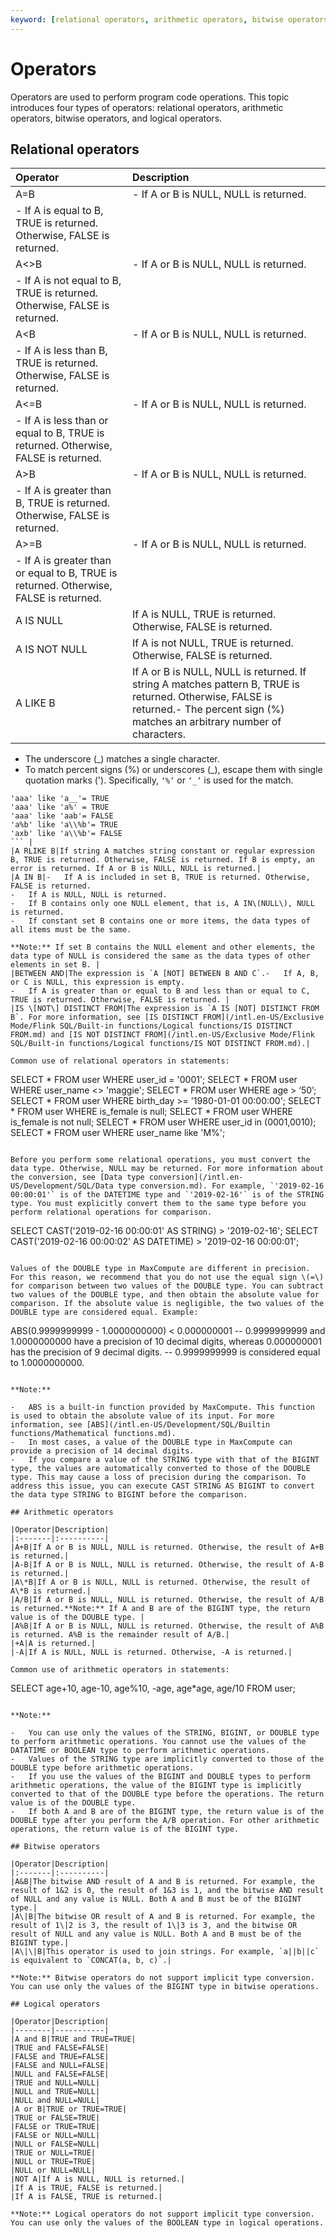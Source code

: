 ```yaml
---
keyword: [relational operators, arithmetic operators, bitwise operators, logical operators]
---
```


# Operators

Operators are used to perform program code operations. This topic introduces four types of operators: relational operators, arithmetic operators, bitwise operators, and logical operators.

## Relational operators

|Operator|Description|
|:-------|:----------|
|A=B|-   If A or B is NULL, NULL is returned.
-   If A is equal to B, TRUE is returned. Otherwise, FALSE is returned. |
|A<\>B|-   If A or B is NULL, NULL is returned.
-   If A is not equal to B, TRUE is returned. Otherwise, FALSE is returned. |
|A<B|-   If A or B is NULL, NULL is returned.
-   If A is less than B, TRUE is returned. Otherwise, FALSE is returned. |
|A<=B|-   If A or B is NULL, NULL is returned.
-   If A is less than or equal to B, TRUE is returned. Otherwise, FALSE is returned. |
|A\>B|-   If A or B is NULL, NULL is returned.
-   If A is greater than B, TRUE is returned. Otherwise, FALSE is returned. |
|A\>=B|-   If A or B is NULL, NULL is returned.
-   If A is greater than or equal to B, TRUE is returned. Otherwise, FALSE is returned. |
|A IS NULL|If A is NULL, TRUE is returned. Otherwise, FALSE is returned.|
|A IS NOT NULL|If A is not NULL, TRUE is returned. Otherwise, FALSE is returned.|
|A LIKE B|If A or B is NULL, NULL is returned. If string A matches pattern B, TRUE is returned. Otherwise, FALSE is returned.-   The percent sign \(%\) matches an arbitrary number of characters.
-   The underscore \(\_\) matches a single character.
-   To match percent signs \(%\) or underscores \(\_\), escape them with single quotation marks \('\). Specifically, `‘%’` or `‘_’` is used for the match.

```
'aaa' like 'a__'= TRUE 
'aaa' like 'a%' = TRUE
'aaa' like 'aab'= FALSE 
'a%b' like 'a\\%b'= TRUE 
'axb' like 'a\\%b'= FALSE 
``` |
|A RLIKE B|If string A matches string constant or regular expression B, TRUE is returned. Otherwise, FALSE is returned. If B is empty, an error is returned. If A or B is NULL, NULL is returned.|
|A IN B|-   If A is included in set B, TRUE is returned. Otherwise, FALSE is returned.
-   If A is NULL, NULL is returned.
-   If B contains only one NULL element, that is, A IN\(NULL\), NULL is returned.
-   If constant set B contains one or more items, the data types of all items must be the same.

**Note:** If set B contains the NULL element and other elements, the data type of NULL is considered the same as the data types of other elements in set B. |
|BETWEEN AND|The expression is `A [NOT] BETWEEN B AND C`.-   If A, B, or C is NULL, this expression is empty.
-   If A is greater than or equal to B and less than or equal to C, TRUE is returned. Otherwise, FALSE is returned. |
|IS \[NOT\] DISTINCT FROM|The expression is `A IS [NOT] DISTINCT FROM B`. For more information, see [IS DISTINCT FROM](/intl.en-US/Exclusive Mode/Flink SQL/Built-in functions/Logical functions/IS DISTINCT FROM.md) and [IS NOT DISTINCT FROM](/intl.en-US/Exclusive Mode/Flink SQL/Built-in functions/Logical functions/IS NOT DISTINCT FROM.md).|

Common use of relational operators in statements:

```
SELECT * FROM user WHERE user_id = '0001'; 
SELECT * FROM user WHERE user_name <> 'maggie'; 
SELECT * FROM user WHERE age > ‘50’; 
SELECT * FROM user WHERE birth_day >= '1980-01-01 00:00:00'; 
SELECT * FROM user WHERE is_female is null; 
SELECT * FROM user WHERE is_female is not null; 
SELECT * FROM user WHERE user_id in (0001,0010); 
SELECT * FROM user WHERE user_name like 'M%';
```

Before you perform some relational operations, you must convert the data type. Otherwise, NULL may be returned. For more information about the conversion, see [Data type conversion](/intl.en-US/Development/SQL/Data type conversion.md). For example, `'2019-02-16 00:00:01'` is of the DATETIME type and `'2019-02-16'` is of the STRING type. You must explicitly convert them to the same type before you perform relational operations for comparison.

```
SELECT CAST('2019-02-16 00:00:01' AS STRING) > '2019-02-16';
SELECT CAST('2019-02-16 00:00:02' AS DATETIME) > '2019-02-16 00:00:01';
```

Values of the DOUBLE type in MaxCompute are different in precision. For this reason, we recommend that you do not use the equal sign \(=\) for comparison between two values of the DOUBLE type. You can subtract two values of the DOUBLE type, and then obtain the absolute value for comparison. If the absolute value is negligible, the two values of the DOUBLE type are considered equal. Example:

```
ABS(0.9999999999 - 1.0000000000) < 0.000000001
 -- 0.9999999999 and 1.0000000000 have a precision of 10 decimal digits, whereas 0.000000001 has the precision of 9 decimal digits.
 -- 0.9999999999 is considered equal to 1.0000000000.
```

**Note:**

-   ABS is a built-in function provided by MaxCompute. This function is used to obtain the absolute value of its input. For more information, see [ABS](/intl.en-US/Development/SQL/Builtin functions/Mathematical functions.md).
-   In most cases, a value of the DOUBLE type in MaxCompute can provide a precision of 14 decimal digits.
-   If you compare a value of the STRING type with that of the BIGINT type, the values are automatically converted to those of the DOUBLE type. This may cause a loss of precision during the comparison. To address this issue, you can execute CAST STRING AS BIGINT to convert the data type STRING to BIGINT before the comparison.

## Arithmetic operators

|Operator|Description|
|:-------|:----------|
|A+B|If A or B is NULL, NULL is returned. Otherwise, the result of A+B is returned.|
|A-B|If A or B is NULL, NULL is returned. Otherwise, the result of A-B is returned.|
|A\*B|If A or B is NULL, NULL is returned. Otherwise, the result of A\*B is returned.|
|A/B|If A or B is NULL, NULL is returned. Otherwise, the result of A/B is returned.**Note:** If A and B are of the BIGINT type, the return value is of the DOUBLE type. |
|A%B|If A or B is NULL, NULL is returned. Otherwise, the result of A%B is returned. A%B is the remainder result of A/B.|
|+A|A is returned.|
|-A|If A is NULL, NULL is returned. Otherwise, -A is returned.|

Common use of arithmetic operators in statements:

```
SELECT age+10, age-10, age%10, -age, age*age, age/10 FROM user;
```

**Note:**

-   You can use only the values of the STRING, BIGINT, or DOUBLE type to perform arithmetic operations. You cannot use the values of the DATATIME or BOOLEAN type to perform arithmetic operations.
-   Values of the STRING type are implicitly converted to those of the DOUBLE type before arithmetic operations.
-   If you use the values of the BIGINT and DOUBLE types to perform arithmetic operations, the value of the BIGINT type is implicitly converted to that of the DOUBLE type before the operations. The return value is of the DOUBLE type.
-   If both A and B are of the BIGINT type, the return value is of the DOUBLE type after you perform the A/B operation. For other arithmetic operations, the return value is of the BIGINT type.

## Bitwise operators

|Operator|Description|
|:-------|:----------|
|A&B|The bitwise AND result of A and B is returned. For example, the result of 1&2 is 0, the result of 1&3 is 1, and the bitwise AND result of NULL and any value is NULL. Both A and B must be of the BIGINT type.|
|A\|B|The bitwise OR result of A and B is returned. For example, the result of 1\|2 is 3, the result of 1\|3 is 3, and the bitwise OR result of NULL and any value is NULL. Both A and B must be of the BIGINT type.|
|A\|\|B|This operator is used to join strings. For example, `a||b||c` is equivalent to `CONCAT(a, b, c)`.|

**Note:** Bitwise operators do not support implicit type conversion. You can use only the values of the BIGINT type in bitwise operations.

## Logical operators

|Operator|Description|
|--------|-----------|
|A and B|TRUE and TRUE=TRUE|
|TRUE and FALSE=FALSE|
|FALSE and TRUE=FALSE|
|FALSE and NULL=FALSE|
|NULL and FALSE=FALSE|
|TRUE and NULL=NULL|
|NULL and TRUE=NULL|
|NULL and NULL=NULL|
|A or B|TRUE or TRUE=TRUE|
|TRUE or FALSE=TRUE|
|FALSE or TRUE=TRUE|
|FALSE or NULL=NULL|
|NULL or FALSE=NULL|
|TRUE or NULL=TRUE|
|NULL or TRUE=TRUE|
|NULL or NULL=NULL|
|NOT A|If A is NULL, NULL is returned.|
|If A is TRUE, FALSE is returned.|
|If A is FALSE, TRUE is returned.|

**Note:** Logical operators do not support implicit type conversion. You can use only the values of the BOOLEAN type in logical operations.

